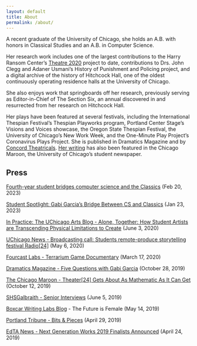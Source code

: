 ```yaml
---
layout: default
title: About
permalink: /about/
---
```


A recent graduate of the University of Chicago, she holds an A.B. with honors in Classical Studies and an A.B. in Computer Science. 

Her research work includes one of the largest contributions to the Harry Ransom Center’s [Theatre 2020](https://www.hrc.utexas.edu/theatre2020/) project to date, contributions to Drs. John Clegg and Adaner Usmani’s History of Punishment and Policing project, and a digital archive of the history of Hitchcock Hall, one of the oldest continuously operating residence halls at the University of Chicago. 

She also enjoys work that springboards off her research, previously serving as Editor-in-Chief of The Section Six, an annual discovered in and resurrected from her research on Hitchcock Hall.

Her plays have been featured at several festivals, including the International Thespian Festival’s Thespian Playworks program, Portland Center Stage’s Visions and Voices showcase, the Oregon State Thespian Festival, the University of Chicago’s New Work Week, and the One-Minute Play Project’s Coronavirus Plays Project. She is published in Dramatics Magazine and by [Concord Theatricals](https://www.concordtheatricals.com/a/119740/gabi-garcia). [Her writing](https://chicagomaroon.com/staff_name/gabi-garcia/) has also been featured in the Chicago Maroon, the University of Chicago’s student newspaper.

## Press

[Fourth-year student bridges computer science and the Classics](https://college.uchicago.edu/news/student-stories/fourth-year-student-bridges-computer-science-and-classics) (Feb 20, 2023)

[Student Spotlight: Gabi Garcia’s Bridge Between CS and Classics](https://cs.uchicago.edu/news/student-spotlight-gabi-garcias-bridge-between-cs-and-classics/) (Jan 23, 2023)

[In Practice: The UChicago Arts Blog - Alone, Together: How Student Artists are Transcending Physical Limitations to Create](https://www.uchicagoartsblog.art/archive/2020/5/26/6pwmwk0zbfm1s848czo720ohwgppfd) (June 3, 2020)

[UChicago News - Broadcasting call: Students remote-produce storytelling festival Radio[24]](https://college.uchicago.edu/news/student-stories/broadcasting-call-students-remote-produce-storytelling-festival-radio24) (May 6, 2020)

[Fourcast Labs - Terrarium Game Documentary](https://vimeo.com/398398843) (March 17, 2020)

[Dramatics Magazine - Five Questions with Gabi Garcia](https://dramatics.org/five-questions-with-gabi-garcia/) (October 28, 2019)

[The Chicago Maroon - Theater[24] Gets About As Mathematic As It Can Get](https://www.chicagomaroon.com/article/2019/10/12/theater-24-gets-mathematic-get/) (October 12, 2019)

[SHSGalbraith - Senior Interviews](https://sites.google.com/site/shsgalbraith/non-class-pages/senior-interviews/senior-interviews-2019?authuser=0) (June 5, 2019)

[Boxcar Writing Labs Blog](https://www.boxcarwritinglabs.com/blog/the-future-is-female) - The Future is Female (May 14, 2019)

[Portland Tribune - Bits & Pieces](https://pamplinmedia.com/pt/11-features/426947-333436-bits-and-pieces-pwoff) (April 29, 2019)

[EdTA News - Next Generation Works 2019 Finalists Announced](https://www.schooltheatre.org/blogs/edta-news/2019/04/24/next-generation-works-2019-finalists-announced) (April 24, 2019)